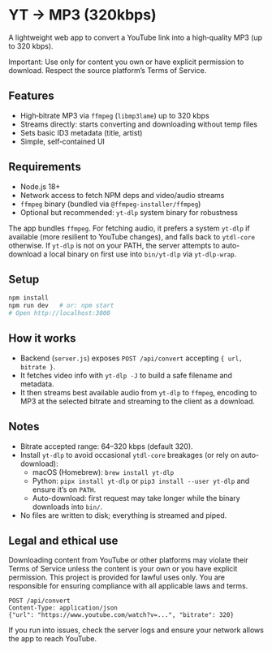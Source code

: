 # YT → MP3 (320kbps)

A lightweight web app to convert a YouTube link into a high‑quality MP3 (up to 320 kbps).

Important: Use only for content you own or have explicit permission to download. Respect the source platform’s Terms of Service.

## Features

- High‑bitrate MP3 via `ffmpeg` (`libmp3lame`) up to 320 kbps
- Streams directly: starts converting and downloading without temp files
- Sets basic ID3 metadata (title, artist)
- Simple, self‑contained UI

## Requirements

- Node.js 18+
- Network access to fetch NPM deps and video/audio streams
- `ffmpeg` binary (bundled via `@ffmpeg-installer/ffmpeg`)
- Optional but recommended: `yt-dlp` system binary for robustness

The app bundles `ffmpeg`. For fetching audio, it prefers a system `yt-dlp` if available (more resilient to YouTube changes), and falls back to `ytdl-core` otherwise. If `yt-dlp` is not on your PATH, the server attempts to auto-download a local binary on first use into `bin/yt-dlp` via `yt-dlp-wrap`.

## Setup

```bash
npm install
npm run dev   # or: npm start
# Open http://localhost:3000
```

## How it works

- Backend (`server.js`) exposes `POST /api/convert` accepting `{ url, bitrate }`.
- It fetches video info with `yt-dlp -J` to build a safe filename and metadata.
- It then streams best available audio from `yt-dlp` to `ffmpeg`, encoding to MP3 at the selected bitrate and streaming to the client as a download.

## Notes

- Bitrate accepted range: 64–320 kbps (default 320).
- Install `yt-dlp` to avoid occasional `ytdl-core` breakages (or rely on auto-download):
  - macOS (Homebrew): `brew install yt-dlp`
  - Python: `pipx install yt-dlp` or `pip3 install --user yt-dlp` and ensure it’s on `PATH`.
  - Auto-download: first request may take longer while the binary downloads into `bin/`.
- No files are written to disk; everything is streamed and piped.

## Legal and ethical use

Downloading content from YouTube or other platforms may violate their Terms of Service unless the content is your own or you have explicit permission. This project is provided for lawful uses only. You are responsible for ensuring compliance with all applicable laws and terms.

```text
POST /api/convert
Content-Type: application/json
{"url": "https://www.youtube.com/watch?v=...", "bitrate": 320}
```

If you run into issues, check the server logs and ensure your network allows the app to reach YouTube.
